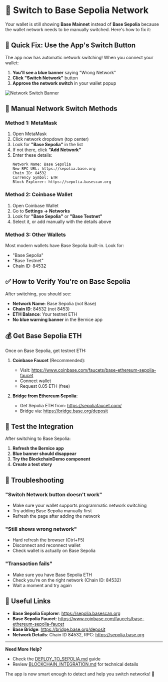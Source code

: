 # 🔄 Switch to Base Sepolia Network

Your wallet is still showing **Base Mainnet** instead of **Base Sepolia** because the wallet network needs to be manually switched. Here's how to fix it:

## 🚀 **Quick Fix: Use the App's Switch Button**

The app now has automatic network switching! When you connect your wallet:

1. **You'll see a blue banner** saying "Wrong Network"
2. **Click "Switch Network"** button
3. **Approve the network switch** in your wallet popup

![Network Switch Banner](https://via.placeholder.com/600x150/3B82F6/FFFFFF?text=🔄+Wrong+Network+-+Switch+to+Base+Sepolia)

## 📱 **Manual Network Switch Methods**

### **Method 1: MetaMask**
1. Open MetaMask
2. Click network dropdown (top center)
3. Look for **"Base Sepolia"** in the list
4. If not there, click **"Add Network"**
5. Enter these details:
   ```
   Network Name: Base Sepolia
   New RPC URL: https://sepolia.base.org
   Chain ID: 84532
   Currency Symbol: ETH
   Block Explorer: https://sepolia.basescan.org
   ```

### **Method 2: Coinbase Wallet**
1. Open Coinbase Wallet
2. Go to **Settings → Networks**
3. Look for **"Base Sepolia"** or **"Base Testnet"**
4. Select it, or add manually with the details above

### **Method 3: Other Wallets**
Most modern wallets have Base Sepolia built-in. Look for:
- "Base Sepolia"
- "Base Testnet" 
- Chain ID: 84532

## ✅ **How to Verify You're on Base Sepolia**

After switching, you should see:
- **Network Name**: Base Sepolia (not Base)
- **Chain ID**: 84532 (not 8453)
- **ETH Balance**: Your testnet ETH
- **No blue warning banner** in the Bernice app

## 💰 **Get Base Sepolia ETH**

Once on Base Sepolia, get testnet ETH:

1. **Coinbase Faucet** (Recommended):
   - Visit: https://www.coinbase.com/faucets/base-ethereum-sepolia-faucet
   - Connect wallet
   - Request 0.05 ETH (free)

2. **Bridge from Ethereum Sepolia**:
   - Get Sepolia ETH from: https://sepoliafaucet.com/
   - Bridge via: https://bridge.base.org/deposit

## 🎯 **Test the Integration**

After switching to Base Sepolia:

1. **Refresh the Bernice app**
2. **Blue banner should disappear**
3. **Try the BlockchainDemo component**
4. **Create a test story**

## 🐛 **Troubleshooting**

### "Switch Network button doesn't work"
- Make sure your wallet supports programmatic network switching
- Try adding Base Sepolia manually first
- Refresh the page after adding the network

### "Still shows wrong network"
- Hard refresh the browser (Ctrl+F5)
- Disconnect and reconnect wallet
- Check wallet is actually on Base Sepolia

### "Transaction fails"
- Make sure you have Base Sepolia ETH
- Check you're on the right network (Chain ID: 84532)
- Wait a moment and try again

## 🔗 **Useful Links**

- **Base Sepolia Explorer**: https://sepolia.basescan.org
- **Base Sepolia Faucet**: https://www.coinbase.com/faucets/base-ethereum-sepolia-faucet
- **Base Bridge**: https://bridge.base.org/deposit
- **Network Details**: Chain ID 84532, RPC: https://sepolia.base.org

---

**Need More Help?**
- Check the [DEPLOY_TO_SEPOLIA.md](./DEPLOY_TO_SEPOLIA.md) guide
- Review [BLOCKCHAIN_INTEGRATION.md](./BLOCKCHAIN_INTEGRATION.md) for technical details

The app is now smart enough to detect and help you switch networks! 🎉
